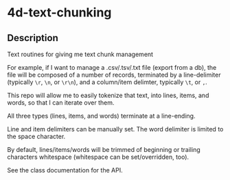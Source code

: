 # 4d-text-chunking



## Description

Text routines for giving me text chunk management

For example, if I want to manage a .csv/.tsv/.txt file (export from a db), the file will be composed of a number of records, terminated by a line-delimiter (typically `\r`, `\n`, or `\r\n`), and a column/item delimter, typically `\t`, or `,`.

This repo will allow me to easily tokenize that text, into lines, items, and words, so that I can iterate over them.



All three types (lines, items, and words) terminate at a line-ending.

Line and item delimiters can be manually set. The word delimiter is limited to the space character.

By default, lines/items/words will be trimmed of beginning or trailing characters whitespace (whitespace can be set/overridden, too).

See the class documentation for the API.

